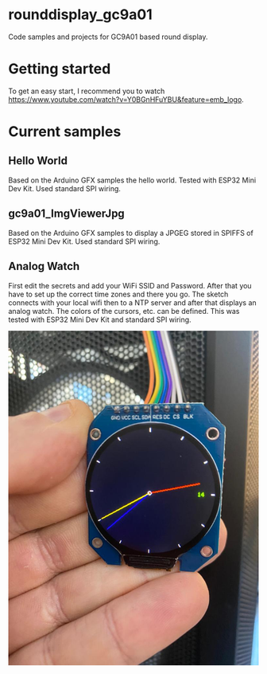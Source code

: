 # rounddisplay_gc9a01
Code samples and projects for GC9A01 based round display.

# Getting started
To get an easy start, I recommend you to watch https://www.youtube.com/watch?v=Y0BGnHFuYBU&feature=emb_logo.

# Current samples
## Hello World
Based on the Arduino GFX samples the hello world. Tested with ESP32 Mini Dev Kit. Used standard SPI wiring.

## gc9a01_ImgViewerJpg
Based on the Arduino GFX samples to display a JPGEG stored in SPIFFS of ESP32 Mini Dev Kit. Used standard SPI wiring.

## Analog Watch
First edit the secrets and add your WiFi SSID and Password. After that you have to set up the correct time zones and there you go. The sketch connects with your local wifi then to a NTP server and after that displays an analog watch. The colors of the cursors, etc. can be defined. This was tested with ESP32 Mini Dev Kit and standard SPI wiring.

![image](img/analogwatch.jpeg)
